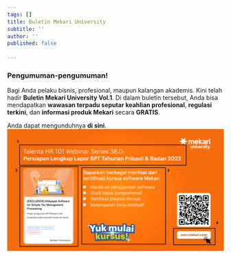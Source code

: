 ```yaml
---
tags: []
title: Buletin Mekari University
subtitle: ''
author: ''
published: false

---
```

### **Pengumuman-pengumuman!**

Bagi Anda pelaku bisnis, profesional, maupun kalangan akademis. Kini telah hadir **Buletin Mekari University Vol.1**. Di dalam buletin tersebut, Anda bisa mendapatkan **wawasan terpadu seputar keahlian profesional**, **regulasi terkini**, dan **informasi produk Mekari** secara **GRATIS**.

Anda dapat mengunduhnya **di sini**.  
![](/uploads/clipboard-image-3.png)
